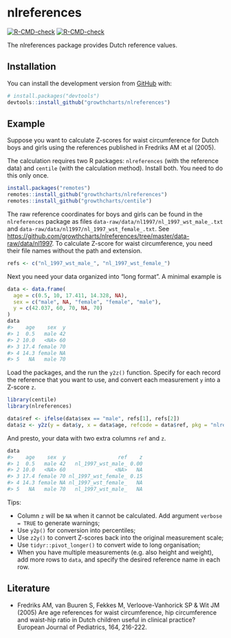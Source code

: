
<!-- README.md is generated from README.Rmd. Please edit that file -->

# nlreferences

<!-- badges: start -->

[![R-CMD-check](https://github.com/growthcharts/nlreferences/workflows/R-CMD-check/badge.svg)](https://github.com/growthcharts/nlreferences/actions)
[![R-CMD-check](https://github.com/growthcharts/nlreferences/actions/workflows/R-CMD-check.yaml/badge.svg)](https://github.com/growthcharts/nlreferences/actions/workflows/R-CMD-check.yaml)
<!-- badges: end -->

The nlreferences package provides Dutch reference values.

## Installation

You can install the development version from
[GitHub](https://github.com/) with:

``` r
# install.packages("devtools")
devtools::install_github("growthcharts/nlreferences")
```

## Example

Suppose you want to calculate Z-scores for waist circumference for Dutch
boys and girls using the references published in Fredriks AM et al
(2005).

The calculation requires two R packages: `nlreferences` (with the
reference data) and `centile` (with the calculation method). Install
both. You need to do this only once.

``` r
install.packages("remotes")
remotes::install_github("growthcharts/nlreferences")
remotes::install_github("growthcharts/centile")
```

The raw reference coordinates for boys and girls can be found in the
`nlreferences` package as files
`data-raw/data/nl1997/nl_1997_wst_male_.txt` and
`data-raw/data/nl1997/nl_1997_wst_female_.txt`. See
<https://github.com/growthcharts/nlreferences/tree/master/data-raw/data/nl1997>.
To calculate Z-score for waist circumference, you need their file names
without the path and extension.

``` r
refs <- c("nl_1997_wst_male_", "nl_1997_wst_female_")
```

Next you need your data organized into “long format”. A minimal example
is

``` r
data <- data.frame(
  age = c(0.5, 10, 17.411, 14.328, NA),
  sex = c("male", NA, "female", "female", "male"),
  y = c(42.037, 60, 70, NA, 70)
)
data
#>    age    sex  y
#> 1  0.5   male 42
#> 2 10.0   <NA> 60
#> 3 17.4 female 70
#> 4 14.3 female NA
#> 5   NA   male 70
```

Load the packages, and the run the `y2z()` function. Specify for each
record the reference that you want to use, and convert each measurement
`y` into a Z-score `z`.

``` r
library(centile)
library(nlreferences)

data$ref <- ifelse(data$sex == "male", refs[1], refs[2])
data$z <- y2z(y = data$y, x = data$age, refcode = data$ref, pkg = "nlreferences")
```

And presto, your data with two extra columns `ref` and `z`.

``` r
data
#>    age    sex  y                 ref    z
#> 1  0.5   male 42   nl_1997_wst_male_ 0.00
#> 2 10.0   <NA> 60                <NA>   NA
#> 3 17.4 female 70 nl_1997_wst_female_ 0.15
#> 4 14.3 female NA nl_1997_wst_female_   NA
#> 5   NA   male 70   nl_1997_wst_male_   NA
```

Tips:

- Column `z` will be `NA` when it cannot be calculated. Add argument
  `verbose = TRUE` to generate warnings;
- Use `y2p()` for conversion into percentiles;
- Use `z2y()` to convert Z-scores back into the original measurement
  scale;
- Use `tidyr::pivot_longer()` to convert wide to long organisation;
- When you have multiple measurements (e.g. also height and weight), add
  more rows to `data`, and specify the desired reference name in each
  row.

## Literature

- Fredriks AM, van Buuren S, Fekkes M, Verloove-Vanhorick SP & Wit
  JM (2005) Are age references for waist circumference, hip
  circumference and waist-hip ratio in Dutch children useful in clinical
  practice? European Journal of Pediatrics, 164, 216-222.
